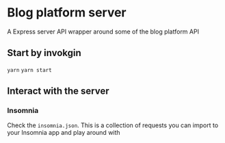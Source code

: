 # Blog platform server

A Express server API wrapper around some of the blog platform API


## Start by invokgin

```yarn```
```yarn start```

## Interact with the server

### Insomnia

Check the `insomnia.json`.
This is a collection of requests you can import to your Insomnia app and play around with